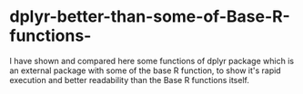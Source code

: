 # dplyr-better-than-some-of-Base-R-functions-
I have shown and compared here some functions of dplyr package which is an external package with some of the base R function, to show it's rapid execution and better readability than the Base R functions itself.
